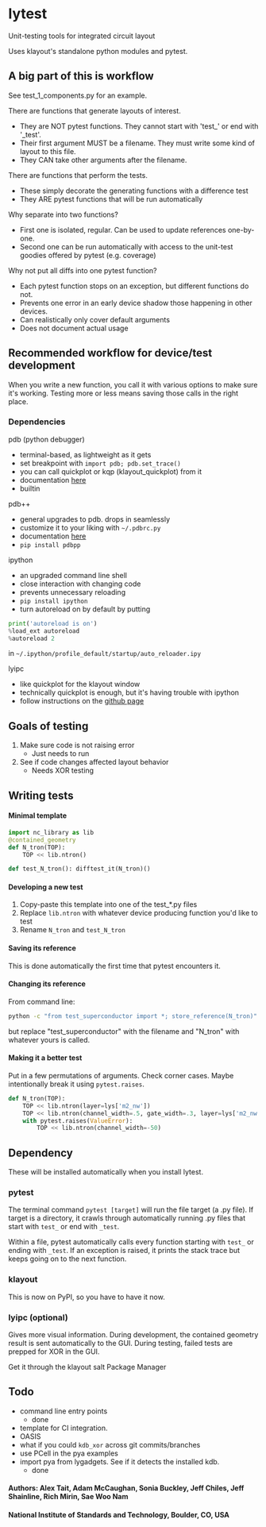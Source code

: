 # lytest
Unit-testing tools for integrated circuit layout

Uses klayout's standalone python modules and pytest.

## A big part of this is workflow
See test_1_components.py for an example.

There are functions that generate layouts of interest.
- They are NOT pytest functions. They cannot start with 'test_' or end with '_test'.
- Their first argument MUST be a filename. They must write some kind of layout to this file.
- They CAN take other arguments after the filename.

There are functions that perform the tests.
- These simply decorate the generating functions with a difference test
- They ARE pytest functions that will be run automatically

Why separate into two functions?
- First one is isolated, regular. Can be used to update references one-by-one.
- Second one can be run automatically with access to the unit-test goodies offered by pytest (e.g. coverage)

Why not put all diffs into one pytest function?
- Each pytest function stops on an exception, but different functions do not.
- Prevents one error in an early device shadow those happening in other devices.
- Can realistically only cover default arguments
- Does not document actual usage


## Recommended workflow for device/test development
When you write a new function, you call it with various options to make sure it's working. Testing more or less means saving those calls in the right place.

### Dependencies
pdb (python debugger)
- terminal-based, as lightweight as it gets
- set breakpoint with `import pdb; pdb.set_trace()`
- you can call quickplot or kqp (klayout_quickplot) from it
- documentation [here](https://docs.python.org/3/library/pdb.html)
- builtin

pdb++
- general upgrades to pdb. drops in seamlessly
- customize it to your liking with `~/.pdbrc.py`
- documentation [here](https://pypi.org/project/pdbpp/)
- `pip install pdbpp`

ipython
- an upgraded command line shell
- close interaction with changing code
- prevents unnecessary reloading
- `pip install ipython`
- turn autoreload on by default by putting
```python
print('autoreload is on')
%load_ext autoreload
%autoreload 2
```
in `~/.ipython/profile_default/startup/auto_reloader.ipy`

lyipc
- like quickplot for the klayout window
- technically quickplot is enough, but it's having trouble with ipython
- follow instructions on the [github page](https://github.com/atait/klayout-ipc)


## Goals of testing
1. Make sure code is not raising error
    - Just needs to run
2. See if code changes affected layout behavior
    - Needs XOR testing


## Writing tests
#### Minimal template
```python
import nc_library as lib
@contained_geometry
def N_tron(TOP):
    TOP << lib.ntron()

def test_N_tron(): difftest_it(N_tron)()
```

#### Developing a new test
1. Copy-paste this template into one of the test_*.py files
2. Replace `lib.ntron` with whatever device producing function you'd like to test
3. Rename `N_tron` and `test_N_tron`

#### Saving its reference
This is done automatically the first time that pytest encounters it.

#### Changing its reference
From command line:
```bash
python -c "from test_superconductor import *; store_reference(N_tron)"
```
but replace "test_superconductor" with the filename and "N_tron" with whatever yours is called.

#### Making it a better test
Put in a few permutations of arguments. Check corner cases. Maybe intentionally break it using `pytest.raises`.
```python
def N_tron(TOP):
    TOP << lib.ntron(layer=lys['m2_nw'])
    TOP << lib.ntron(channel_width=.5, gate_width=.3, layer=lys['m2_nw']).movex(20)
    with pytest.raises(ValueError):
        TOP << lib.ntron(channel_width=-50)
```

## Dependency
These will be installed automatically when you install lytest.

### pytest
The terminal command `pytest [target]` will run the file target (a .py file). If target is a directory, it crawls through automatically running .py files that start with `test_` or end with `_test`.

Within a file, pytest automatically calls every function starting with `test_` or ending with `_test`. If an exception is raised, it prints the stack trace but keeps going on to the next function.

### klayout
This is now on PyPI, so you have to have it now.

### lyipc (optional)
Gives more visual information. During development, the contained geometry result is sent automatically to the GUI. During testing, failed tests are prepped for XOR in the GUI.

Get it through the klayout salt Package Manager


## Todo

- command line entry points
    - done
- template for CI integration.
- OASIS
- what if you could `kdb_xor` across git commits/branches
- use PCell in the pya examples
- import pya from lygadgets. See if it detects the installed kdb.
    - done


#### Authors: Alex Tait, Adam McCaughan, Sonia Buckley, Jeff Chiles, Jeff Shainline, Rich Mirin, Sae Woo Nam
#### National Institute of Standards and Technology, Boulder, CO, USA
